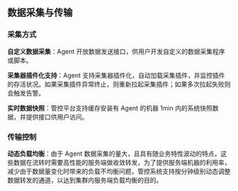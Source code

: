 ## 数据采集与传输

### 采集方式

**自定义数据采集**：Agent 开放数据发送接口，供用户开发自定义的数据采集程序或脚本。

**采集器插件化支持**：Agent 支持采集器插件化，自动加载采集插件，并监控插件的存活状况。如果采集插件异常终止，则重新拉起采集插件；如果多次拉起失败则会触发告警。

**实时数据快照**：管控平台支持缓存安装有 Agent 的机器 1min 内的系统快照数据，并提供接口供用户访问。

### 传输控制

**动态负载均衡**：由于 Agent 数据采集的量大，且具有随业务特性波动的特点，这些数据在流转时需要高性能的服务端做收敛转发，为了提供服务端机器的利用率，减少由于数据量变化时带来的负载不均衡问题，管控系统支持按分钟级别动态调整数据转发的通道，以达到集群内服务端负载均衡的目的。
